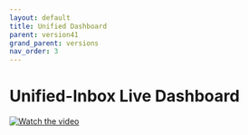 ```yaml
---
layout: default
title: Unified Dashboard
parent: version41
grand_parent: versions
nav_order: 3
---
```


# Unified-Inbox Live Dashboard

[![Watch the video](https://img.youtube.com/vi/-HVVNJyv0kE/hqdefault.jpg)](https://youtu.be/-HVVNJyv0kE)